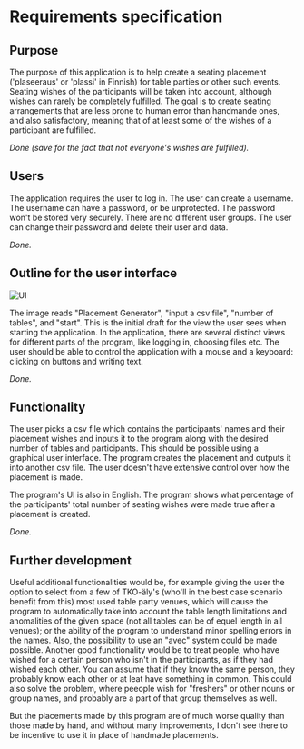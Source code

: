 # Requirements specification 

## Purpose

The purpose of this application is to help create a seating placement ('plaseeraus' or 'plassi' in Finnish) for table parties or other such events. Seating wishes of the participants will be taken into account, although wishes can rarely be completely fulfilled. The goal is to create seating arrangements that are less prone to human error than handmande ones, and also satisfactory, meaning that of at least some of the wishes of a participant are fulfilled.

*Done (save for the fact that not everyone's wishes are fulfilled).*

## Users

The application requires the user to log in. The user can create a username. The username can have a password, or be unprotected. The password won't be stored very securely. There are no different user groups. The user can change their password and delete their user and data.

*Done.*

## Outline for the user interface

![UI](https://user-images.githubusercontent.com/94612974/160600527-6d642e05-783a-45b2-8eb7-40e4f125eefd.png)

The image reads "Placement Generator", "input a csv file", "number of tables", and "start". This is the initial draft for the view the user sees when starting the application. In the application, there are several distinct views for different parts of the program, like logging in, choosing files etc. The user should be able to control the application with a mouse and a keyboard: clicking on buttons and writing text. 

*Done.*

## Functionality

The user picks a csv file which contains the participants' names and their placement wishes and inputs it to the program along with the desired number of tables and participants. This should be possible using a graphical user interface. The program creates the placement and outputs it into another csv file. The user doesn't have extensive control over how the placement is made.

The program's UI is also in English. The program shows what percentage of the participants' total number of seating wishes were made true after a placement is created.

_Done._

## Further development

Useful additional functionalities would be, for example giving the user the option to select from a few of TKO-äly's (who'll in the best case scenario benefit from this) most used table party venues, which will cause the program to automatically take into account the table length limitations and anomalities of the given space (not all tables can be of equel length in all venues); or the ability of the program to understand minor spelling errors in the names. Also, the possibility to use an "avec" system could be made possible. Another good functionality would be to treat people, who have wished for a certain person who isn't in the participants, as if they had wished each other. You can assume that if they know the same person, they probably know each other or at leat have something in common. This could also solve the problem, where peeople wish for "freshers" or other nouns or group names, and probably are a part of that group themselves as well.

But the placements made by this program are of much worse quality than those made by hand, and without many improvements, I don't see there to be incentive to use it in place of handmade placements.
